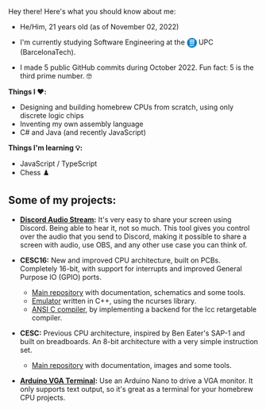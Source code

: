 Hey there! Here's what you should know about me:

<ul>
  <li>He/Him, 21 years old (as of November 02, 2022)</li>
  <li>
    <p>I'm currently studying Software Engineering at the 
      <img align="top" src="img/UPC_logo.png" alt="UPC Logo" width="20" height="20">
      UPC (BarcelonaTech).</p>
  </li>
  <li>I made 5 public GitHub commits during October 2022. Fun fact: 5 is the third prime number. 🤓</li>
</ul> 


**Things I ❤️:**
- Designing and building homebrew CPUs from scratch, using only discrete logic chips
- Inventing my own assembly language
- C# and Java (and recently JavaScript)

**Things I'm learning 💡:**
- JavaScript / TypeScript
- Chess ♟️


## Some of my projects:

- **[Discord Audio Stream](https://github.com/p-rivero/DiscordAudioStream):** It's very easy to share your screen using Discord. Being able to hear it, not so much. This tool gives you control over the audio that you send to Discord, making it possible to share a screen with audio, use OBS, and any other use case you can think of.

- **CESC16:** New and improved CPU architecture, built on PCBs. Completely 16-bit, with support for interrupts and improved General Purpose IO (GPIO) ports.
  - [Main repository](https://github.com/p-rivero/CESC16) with documentation, schematics and some tools.
  - [Emulator](https://github.com/p-rivero/CESC16-emulator) written in C++, using the ncurses library.
  - [ANSI C compiler](https://github.com/p-rivero/lcc), by implementing a backend for the lcc retargetable compiler.

- **CESC:** Previous CPU architecture, inspired by Ben Eater's SAP-1 and built on breadboards. An 8-bit architecture with a very simple instruction set.
  - [Main repository](https://github.com/p-rivero/CESCA) with documentation, images and some tools.

- **[Arduino VGA Terminal](https://github.com/p-rivero/ArduinoVGA):** Use an Arduino Nano to drive a VGA monitor. It only supports text output, so it's great as a terminal for your homebrew CPU projects.
